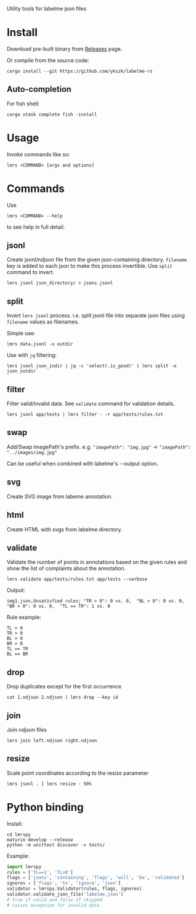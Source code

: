 Utility tools for labelme json files

# Install
Download pre-built binary from [Releases](https://github.com/ykszk/labelme-rs/releases) page.

Or compile from the source code:
```console
cargo install --git https://github.com/ykszk/labelme-rs
```

## Auto-completion
For fish shell:
```console
cargo xtask complete fish -install
```

# Usage

Invoke commands like so:
```console
lmrs <COMMAND> [args and options]
```

# Commands
Use
```console
lmrs <COMMAND> --help
```
to see help in full detail.

## jsonl
Create jsonl/ndjson file from the given json-containing directory.
`filename` key is added to each json to make this process invertible.
Use `split` command to invert.

```console
lmrs jsonl json_directory/ > jsons.jsonl
```

## split
Invert `lmrs jsonl` process.
i.e. split jsonl file into separate json files using `filename` values as filenames.

Simple use:
```console
lmrs data.jsonl -o outdir
```

Use with `jq` filtering:
```console
lmrs jsonl json_indir | jq -c 'select(.is_good)' | lmrs split -o json_outdir
```

## filter
Filter valid/invalid data. See `validate` command for validation details.

```console
lmrs jsonl app/tests | lmrs filter - -r app/tests/rules.txt
```

## swap
Add/Swap imagePath's prefix.
e.g. `"imagePath": "img.jpg"` -> `"imagePath": "../images/img.jpg"`

Can be useful when combined with labelme's --output option.

## svg
Create SVG image from labeme annotation.

## html
Create HTML with svgs from labelme directory.

## validate
Validate the number of points in annotations based on the given rules and show the list of complaints about the annotation.

```console
lmrs validate app/tests/rules.txt app/tests --verbose
```

Output:
```
img1.json,Unsatisfied rules; "TR > 0": 0 vs. 0,  "BL > 0": 0 vs. 0,  "BR > 0": 0 vs. 0,  "TL == TR": 1 vs. 0
```

Rule example:
```
TL > 0
TR > 0
BL > 0
BR > 0
TL == TR
BL == BR
```

## drop
Drop duplicates except for the first occurrence

```console
cat 1.ndjson 2.ndjson | lmrs drop --key id
```

## join
Join ndjson files

```console
lmrs join left.ndjson right.ndjson
```

## resize
Scale point coordinates according to the resize parameter

```console
lmrs jsonl . | lmrs resize - 50%
```

# Python binding
Install:

```console
cd lmrspy
maturin develop --release
python -m unittest discover -v tests/
```

Example:

```python
import lmrspy
rules = ['TL==1', 'TL>0']
flags = ['jsons', 'containing', 'flags', 'will', 'be', 'validated']
ignores = ['flags', 'to', 'ignore', 'json']
validator = lmrspy.Validator(rules, flags, ignores)
validator.validate_json_file('labelme.json')
# true if valid and false if skipped
# raises exception for invalid data
```
